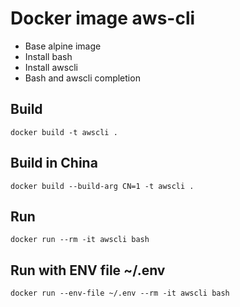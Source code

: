 # Docker image aws-cli
- Base alpine image
- Install bash 
- Install awscli
- Bash and awscli completion
## Build
```
docker build -t awscli .
```
## Build in China
```
docker build --build-arg CN=1 -t awscli .
```

## Run
```
docker run --rm -it awscli bash
```
## Run with ENV file ~/.env
```
docker run --env-file ~/.env --rm -it awscli bash
```